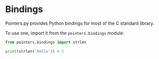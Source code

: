 # Bindings

Pointers.py provides Python bindings for most of the C standard library.

To use one, import it from the `pointers.bindings` module:

```py
from pointers.bindings import strlen

print(strlen('hello')) # 5
```

